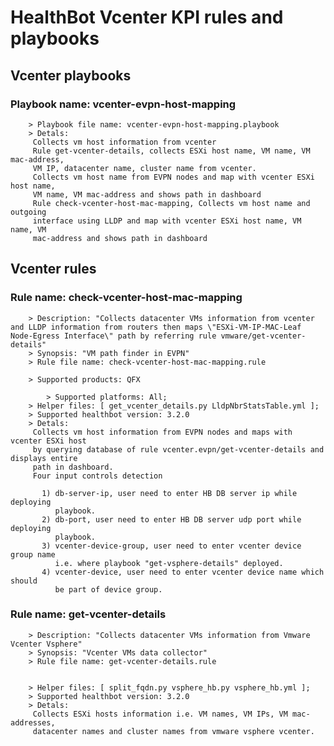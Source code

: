 # HealthBot Vcenter KPI rules and playbooks

## Vcenter playbooks
### Playbook name: vcenter-evpn-host-mapping 


		> Playbook file name: vcenter-evpn-host-mapping.playbook
		> Detals:
		 Collects vm host information from vcenter
		 Rule get-vcenter-details, collects ESXi host name, VM name, VM mac-address,
		 VM IP, datacenter name, cluster name from vcenter.
		 Collects vm host name from EVPN nodes and map with vcenter ESXi host name,
		 VM name, VM mac-address and shows path in dashboard
		 Rule check-vcenter-host-mac-mapping, Collects vm host name and outgoing
		 interface using LLDP and map with vcenter ESXi host name, VM name, VM
		 mac-address and shows path in dashboard

## Vcenter rules

### Rule name: check-vcenter-host-mac-mapping 
		> Description: "Collects datacenter VMs information from vcenter and LLDP information from routers then maps \"ESXi-VM-IP-MAC-Leaf Node-Egress Interface\" path by referring rule vmware/get-vcenter-details"
		> Synopsis: "VM path finder in EVPN"
		> Rule file name: check-vcenter-host-mac-mapping.rule

		> Supported products: QFX 

			> Supported platforms: All;
		> Helper files: [ get_vcenter_details.py LldpNbrStatsTable.yml ];
		> Supported healthbot version: 3.2.0
		> Detals:
		 Collects vm host information from EVPN nodes and maps with vcenter ESXi host
		 by querying database of rule vcenter.evpn/get-vcenter-details and displays entire
		 path in dashboard.
		 Four input controls detection
		
		   1) db-server-ip, user need to enter HB DB server ip while deploying
		      playbook.
		   2) db-port, user need to enter HB DB server udp port while deploying
		      playbook.
		   3) vcenter-device-group, user need to enter vcenter device group name
		      i.e. where playbook "get-vsphere-details" deployed.
		   4) vcenter-device, user need to enter vcenter device name which should
		      be part of device group.
### Rule name: get-vcenter-details 
		> Description: "Collects datacenter VMs information from Vmware Vcenter Vsphere"
		> Synopsis: "Vcenter VMs data collector"
		> Rule file name: get-vcenter-details.rule


		> Helper files: [ split_fqdn.py vsphere_hb.py vsphere_hb.yml ];
		> Supported healthbot version: 3.2.0
		> Detals:
		 Collects ESXi hosts information i.e. VM names, VM IPs, VM mac-addresses,
		 datacenter names and cluster names from vmware vsphere vcenter.
